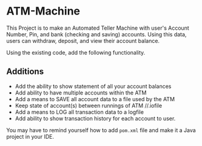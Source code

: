 # ATM-Machine

This Project is to make an Automated Teller Machine with user's Account Number, Pin, and bank (checking and saving) accounts.
Using this data, users can withdraw, deposit, and view their account balance.

Using the existing code, add the following functionality.

## Additions

- Add the ability to show statement of all your account balances
- Add ability to have multiple accounts within the ATM
- Add a means to SAVE all account data to a file used by the ATM
- Keep state of account(s) between runnings of ATM                //.iofile
- Add a means to LOG all transaction data to a logfile
- Add ability to show transaction history for each account to user.

You may have to remind yourself how to add `pom.xml` file and make it a Java project in your IDE.

